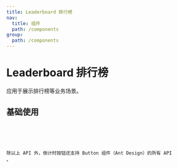 ```yaml
---
title: Leaderboard 排行榜
nav:
  title: 组件
  path: /components
group:
  path: /components
---
```


# Leaderboard 排行榜

应用于展示排行榜等业务场景。

## 基础使用

<code src="./demo/index.tsx" />

<API></API>

除以上 API 外，倒计时按钮还支持 Button 组件（Ant Design）的所有 API 。

